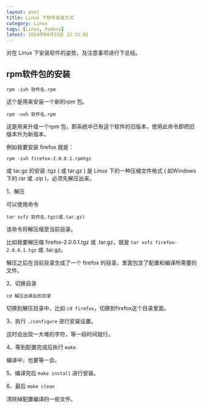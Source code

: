 ```yaml
---
layout: post
title: Linux 下软件安装方式
category: Linux
tags: [Linux, Fedora]
latest: 2014年04月15日 22:31:01
---
```


对在 Linux 下安装软件的姿势，及注意事项进行下总结。

rpm软件包的安装
-

```
rpm -ivh 软件名.rpm
```

这个是用来安装一个新的rpm 包。

```
rpm -uvh 软件名.rpm
```

这是用来升级一个rpm 包，即系统中已有这个软件的旧版本，使用此命令即把旧版本升为新版本。

例如我要安装 firefox 就是：

```
rpm -ivh firefox-2.0.0.1.rpmtgz
```

或 tar.gz 的安装 :tgz ( 或 tar.gz ) 是 Linux 下的一种压缩文件格式 ( 如Windows下的.rar 或 .zip )，必须先解压出来。

1、解压

可以使用命令

```
tar xvfz 软件名.tgz(或.tar.gz)
```

该命令将解压缩至当前目录。

比如我要解压缩 firefox-2.0.0.1.tgz 或 .tar.gz，就是 `tar xvfz firefox- 2.0.0.1.tgz` 或 .tar.gz。

解压之后在当前目录生成了一个	firefox 的目录，里面包含了配置和编译所需要的文件。

2、切换目录

```
cd 解压出来后的目录
```

切换到解压目录中，比如 `cd firefox`，切换到firefox这个目录里面。

3、执行 `./configure` 进行安装设置。

这时会出现一大堆的字符，等一段时间就行。

4、等到配置完成后执行 `make`

编译中，也要等一会。

5、编译完后 `make install` 进行安装。

6、最后 `make clean`

清除掉配置编译的一些文件。
